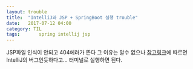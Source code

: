 ```yaml
---
layout: trouble
title:  "IntelliJ와 JSP + SpringBoot 실행 trouble"
date:   2017-07-12 04:00
category: TIL
tags: 		spring intellij jsp
---
```

JSP파일 인식이 안되고 404에러가 뜬다
그 이유는 알수 없으나 [참고링크](https://groups.google.com/forum/#!topic/ksug/jIaoLs5-SRc)에 따르면 IntelliJ의 버그인듯하다고...
터미널로 실행하면 된다.
